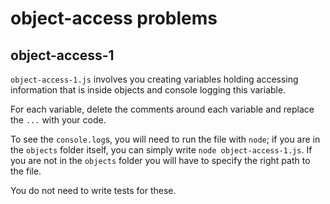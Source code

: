 # object-access problems

## object-access-1

`object-access-1.js` involves you creating variables holding accessing information that is inside objects and console logging this variable.

For each variable, delete the comments around each variable and replace the `...` with your code.

To see the `console.log`s, you will need to run the file with `node`; if you are in the `objects` folder itself, you can simply write `node object-access-1.js`. If you are not in the `objects` folder you will have to specify the right path to the file.

You do not need to write tests for these.
